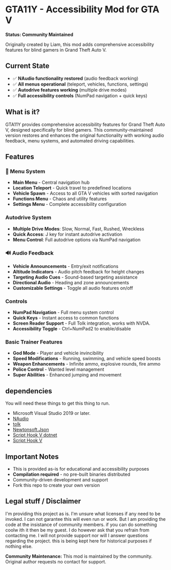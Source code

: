 # GTA11Y - Accessibility Mod for GTA V

**Status: Community Maintained**

Originally created by Liam, this mod adds comprehensive accessibility features for blind gamers in Grand Theft Auto V. 

## Current State
- ✅ **NAudio functionality restored** (audio feedback working)
- ✅ **All menus operational** (teleport, vehicles, functions, settings)
- ✅ **Autodrive features working** (multiple drive modes)
- ✅ **Full accessibility controls** (NumPad navigation + quick keys)

## What is it?

GTA11Y provides comprehensive accessibility features for Grand Theft Auto V, designed specifically for blind gamers. This community-maintained version restores and enhances the original functionality with working audio feedback, menu systems, and automated driving capabilities.

## Features

### 📍 Menu System
- **Main Menu** - Central navigation hub
- **Location Teleport** - Quick travel to predefined locations
- **Vehicle Spawn** - Access to all GTA V vehicles with sorted navigation
- **Functions Menu** - Chaos and utility features
- **Settings Menu** - Complete accessibility configuration

### Autodrive System
- **Multiple Drive Modes**: Slow, Normal, Fast, Rushed, Wreckless
- **Quick Access**: J key for instant autodrive activation
- **Menu Control**: Full autodrive options via NumPad navigation

### 🔊 Audio Feedback
- **Vehicle Announcements** - Entry/exit notifications
- **Altitude Indicators** - Audio pitch feedback for height changes
- **Targeting Audio Cues** - Sound-based targeting assistance
- **Directional Audio** - Heading and zone announcements
- **Customizable Settings** - Toggle all audio features on/off

### Controls
- **NumPad Navigation** - Full menu system control
- **Quick Keys** - Instant access to common functions
- **Screen Reader Support** - Full Tolk integration, works with NVDA.
- **Accessibility Toggle** - Ctrl+NumPad2 to enable/disable

### Basic Trainer Features
- **God Mode** - Player and vehicle invincibility
- **Speed Modifications** - Running, swimming, and vehicle speed boosts
- **Weapon Enhancements** - Infinite ammo, explosive rounds, fire ammo
- **Police Control** - Wanted level management
- **Super Abilities** - Enhanced jumping and movement

## dependencies

You will need these things to get this thing to run.

- Microsoft Visual Studio 2019 or later.
- [NAudio](https://github.com/naudio/NAudio)
- [tolk](https://github.com/dkager/tolk)
- [Newtonsoft.Json](https://github.com/JamesNK/Newtonsoft.Json)
- [Script Hook V dotnet](https://github.com/crosire/scripthookvdotnet)
- [Script Hook V](https://www.dev-c.com/gtav/scripthookv/)

## Important Notes
- This is provided as-is for educational and accessibility purposes
- **Compilation required** - no pre-built binaries distributed
- Community-driven development and support
- Fork this repo to create your own version

## Legal stuff / Disclaimer
I'm providing this project as is. I'm unsure what licenses if any need to be invoked. I can not garantee this will even run or work. But I am providing the code at the insistance of community members. if you can do something coolw ith it then be my guest. I do however ask that you refrain from contacting me. I will not provide support nor will I answer questions regarding the project. this is being kept here for historical purposes if nothing else.

**Community Maintenance:** This mod is maintained by the community. Original author requests no contact for support.